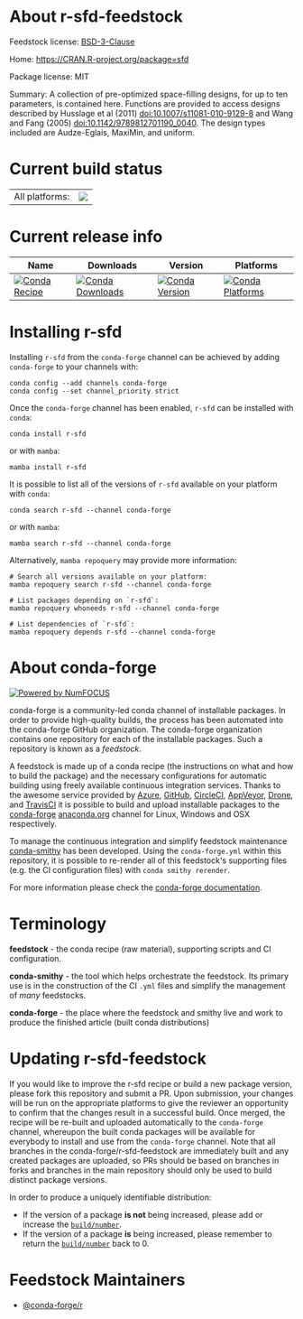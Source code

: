 About r-sfd-feedstock
=====================

Feedstock license: [BSD-3-Clause](https://github.com/conda-forge/r-sfd-feedstock/blob/main/LICENSE.txt)

Home: https://CRAN.R-project.org/package=sfd

Package license: MIT

Summary: A collection of pre-optimized space-filling designs, for up to ten parameters, is contained here. Functions are provided to access designs described by Husslage et al (2011) <doi:10.1007/s11081-010-9129-8> and Wang and Fang (2005) <doi:10.1142/9789812701190_0040>. The design types included are Audze-Eglais, MaxiMin, and uniform.

Current build status
====================


<table><tr><td>All platforms:</td>
    <td>
      <a href="https://dev.azure.com/conda-forge/feedstock-builds/_build/latest?definitionId=23170&branchName=main">
        <img src="https://dev.azure.com/conda-forge/feedstock-builds/_apis/build/status/r-sfd-feedstock?branchName=main">
      </a>
    </td>
  </tr>
</table>

Current release info
====================

| Name | Downloads | Version | Platforms |
| --- | --- | --- | --- |
| [![Conda Recipe](https://img.shields.io/badge/recipe-r--sfd-green.svg)](https://anaconda.org/conda-forge/r-sfd) | [![Conda Downloads](https://img.shields.io/conda/dn/conda-forge/r-sfd.svg)](https://anaconda.org/conda-forge/r-sfd) | [![Conda Version](https://img.shields.io/conda/vn/conda-forge/r-sfd.svg)](https://anaconda.org/conda-forge/r-sfd) | [![Conda Platforms](https://img.shields.io/conda/pn/conda-forge/r-sfd.svg)](https://anaconda.org/conda-forge/r-sfd) |

Installing r-sfd
================

Installing `r-sfd` from the `conda-forge` channel can be achieved by adding `conda-forge` to your channels with:

```
conda config --add channels conda-forge
conda config --set channel_priority strict
```

Once the `conda-forge` channel has been enabled, `r-sfd` can be installed with `conda`:

```
conda install r-sfd
```

or with `mamba`:

```
mamba install r-sfd
```

It is possible to list all of the versions of `r-sfd` available on your platform with `conda`:

```
conda search r-sfd --channel conda-forge
```

or with `mamba`:

```
mamba search r-sfd --channel conda-forge
```

Alternatively, `mamba repoquery` may provide more information:

```
# Search all versions available on your platform:
mamba repoquery search r-sfd --channel conda-forge

# List packages depending on `r-sfd`:
mamba repoquery whoneeds r-sfd --channel conda-forge

# List dependencies of `r-sfd`:
mamba repoquery depends r-sfd --channel conda-forge
```


About conda-forge
=================

[![Powered by
NumFOCUS](https://img.shields.io/badge/powered%20by-NumFOCUS-orange.svg?style=flat&colorA=E1523D&colorB=007D8A)](https://numfocus.org)

conda-forge is a community-led conda channel of installable packages.
In order to provide high-quality builds, the process has been automated into the
conda-forge GitHub organization. The conda-forge organization contains one repository
for each of the installable packages. Such a repository is known as a *feedstock*.

A feedstock is made up of a conda recipe (the instructions on what and how to build
the package) and the necessary configurations for automatic building using freely
available continuous integration services. Thanks to the awesome service provided by
[Azure](https://azure.microsoft.com/en-us/services/devops/), [GitHub](https://github.com/),
[CircleCI](https://circleci.com/), [AppVeyor](https://www.appveyor.com/),
[Drone](https://cloud.drone.io/welcome), and [TravisCI](https://travis-ci.com/)
it is possible to build and upload installable packages to the
[conda-forge](https://anaconda.org/conda-forge) [anaconda.org](https://anaconda.org/)
channel for Linux, Windows and OSX respectively.

To manage the continuous integration and simplify feedstock maintenance
[conda-smithy](https://github.com/conda-forge/conda-smithy) has been developed.
Using the ``conda-forge.yml`` within this repository, it is possible to re-render all of
this feedstock's supporting files (e.g. the CI configuration files) with ``conda smithy rerender``.

For more information please check the [conda-forge documentation](https://conda-forge.org/docs/).

Terminology
===========

**feedstock** - the conda recipe (raw material), supporting scripts and CI configuration.

**conda-smithy** - the tool which helps orchestrate the feedstock.
                   Its primary use is in the construction of the CI ``.yml`` files
                   and simplify the management of *many* feedstocks.

**conda-forge** - the place where the feedstock and smithy live and work to
                  produce the finished article (built conda distributions)


Updating r-sfd-feedstock
========================

If you would like to improve the r-sfd recipe or build a new
package version, please fork this repository and submit a PR. Upon submission,
your changes will be run on the appropriate platforms to give the reviewer an
opportunity to confirm that the changes result in a successful build. Once
merged, the recipe will be re-built and uploaded automatically to the
`conda-forge` channel, whereupon the built conda packages will be available for
everybody to install and use from the `conda-forge` channel.
Note that all branches in the conda-forge/r-sfd-feedstock are
immediately built and any created packages are uploaded, so PRs should be based
on branches in forks and branches in the main repository should only be used to
build distinct package versions.

In order to produce a uniquely identifiable distribution:
 * If the version of a package **is not** being increased, please add or increase
   the [``build/number``](https://docs.conda.io/projects/conda-build/en/latest/resources/define-metadata.html#build-number-and-string).
 * If the version of a package **is** being increased, please remember to return
   the [``build/number``](https://docs.conda.io/projects/conda-build/en/latest/resources/define-metadata.html#build-number-and-string)
   back to 0.

Feedstock Maintainers
=====================

* [@conda-forge/r](https://github.com/orgs/conda-forge/teams/r/)

